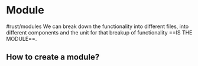 
# Module
#rust/modules 
We can break down the functionality into different files, into different components and the unit for that breakup of functionality ==IS THE MODULE==.

## How to create a module?
























